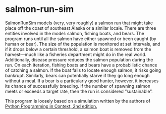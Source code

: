 # salmon-run-sim

SalmonRunSim models (very, very roughly) a salmon run that might take place off the coast of southeast Alaska or a similar locale.  There are three entities involved in the model: salmon, fishing boats, and bears.  The program runs until all the salmon have either spawned or been caught (by human or bear).  The size of the population is monitored at set intervals, and if it drops below a certain threshold, a salmon boat is removed from the harvest—much like a fisheries department might do in the real world.  Additionally, disease pressure reduces the salmon population during the run.  On each iteration, fishing boats and bears have a probabilistic chance of catching a salmon.  If the boat fails to locate enough salmon, it risks going bankrupt.  Similarly, bears can potentially starve if they go long enough without a meal.  If a bear is a particularly good hunter, however, it increases its chance of successfully breeding.  If the number of spawning salmon meets or exceeds a target rate, then the run is considered “sustainable”.

This program is loosely based on a simulation written by the authors of <a href="https://www.amazon.com/Python-Programming-Context-Bradley-Miller/dp/1449699391">Python Programming in Context, 2nd edition.</a>
